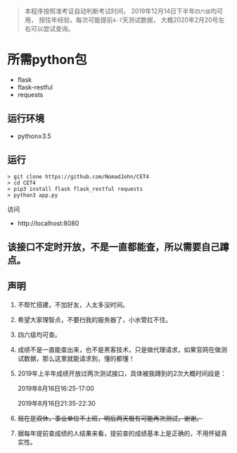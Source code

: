 
> 本程序按照准考证自动判断考试时间，
2019年12月14日下半年`四六级`均可用，
按往年经验，每次可能提前`4-7`天测试数据，
大概2020年2月20号左右可以尝试查询。

# 所需python包

- flask
- flask-restful
- requests

## 运行环境

- python≥3.5

## 运行
```shell
> git clone https://github.com/NomadJohn/CET4
> cd CET4
> pip3 install flask flask_restful requests
> python3 app.py
```

访问

- http://localhost:8080

## 该接口不定时开放，不是一直都能查，所以需要自己蹲点。


## 声明

1. 不帮忙搭建，不加好友，人太多没时间。

2. 希望大家理智点，不要扫我的服务器了，小水管扛不住。

3. 四六级均可查。

4. 成绩不是一直能查出来，也不是黑客技术，只是做代理请求，如果官网在做测试数据，那么这里就能请求到，懂的都懂！

5. 2019年上半年成绩开放过两次测试接口，具体被我蹲到的2次大概时间段是：
    
    2019年8月16日16:25-17:00
    
    2019年8月16日21:35-22:30 

5. ~~现在是双休，事业单位不上班，明后两天极有可能再次测试，谢谢。~~

6. 据每年提前查成绩的人结果来看，提前查的成绩基本上是正确的，不用怀疑真实性。
